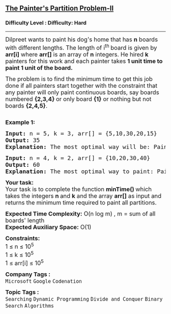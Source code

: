 <h2><a href="https://www.geeksforgeeks.org/problems/the-painters-partition-problem1535/1?utm_source=geeksforgeeks&utm_medium=ml_article_practice_tab&utm_campaign=article_practice_tab">The Painter's Partition Problem-II</a></h2><h3>Difficulty Level : Difficulty: Hard</h3><hr><div class="problems_problem_content__Xm_eO"><p><span style="font-size: 18px;">Dilpreet wants to paint&nbsp;his dog's home that has&nbsp;<strong>n</strong> boards with&nbsp;different lengths. The length of i<sup>th&nbsp;</sup>board is given by <strong>arr[i]</strong> where <strong>arr[]</strong> is an array of <strong>n</strong> integers. He hired <strong>k</strong> painters for this work and each painter takes <strong>1 unit time to paint 1 unit of the board.&nbsp;</strong></span></p>
<p><span style="font-size: 18px;">The problem is to find the minimum time to get this job done if all painters start together with the constraint&nbsp;that any painter will only paint continuous boards, say boards numbered <strong>{2,3,4} </strong>or only board <strong>{1}</strong> or nothing but not boards <strong>{2,4,5}</strong>.</span></p>
<p><br><span style="font-size: 18px;"><strong>Example 1:</strong></span></p>
<pre><span style="font-size: 18px;"><strong>Input: </strong>n = 5, k = 3, arr[] = {5,10,30,20,15}
<strong>Output:</strong> 35
<strong>Explanation: </strong>The most optimal way will be: </span><span style="font-size: 18px;">Painter 1 allocation : {5,10}, Painter 2 allocation : {30}, Painter 3 allocation : {20,15}, Job will be done when all painters finish i.e. at time = max(5+10, 30, 20+15) = 35</span></pre>
<pre><span style="font-size: 18px;"><strong>Input: </strong>n = 4, k = 2, arr[] = {10,20,30,40}
<strong>Output: </strong>60
<strong>Explanation: </strong>The most optimal way to paint: Painter 1 allocation : {10,20,30}, Painter 2 allocation : {40}, Job will be complete at time = 60</span></pre>
<p><span style="font-size: 18px;"><strong>Your task:</strong><br>Your task is to complete the function <strong>minTime() </strong>which takes the integers&nbsp;<strong>n </strong>and&nbsp;<strong>k</strong>&nbsp;and the array&nbsp;<strong>arr[]</strong>&nbsp;as input and returns the minimum time required to paint all partitions.</span></p>
<p><span style="font-size: 18px;"><strong>Expected Time Complexity:</strong> O(n log m) , m = sum of all boards' length<br><strong>Expected Auxiliary Space:</strong> O(1)</span></p>
<p><span style="font-size: 18px;"><strong>Constraints:</strong><br>1 ≤ n ≤ 10<sup>5</sup><br>1 ≤ k ≤ 10<sup>5</sup><br>1 ≤ arr[i] ≤ 10<sup>5</sup></span></p></div><p><span style=font-size:18px><strong>Company Tags : </strong><br><code>Microsoft</code>&nbsp;<code>Google</code>&nbsp;<code>Codenation</code>&nbsp;<br><p><span style=font-size:18px><strong>Topic Tags : </strong><br><code>Searching</code>&nbsp;<code>Dynamic Programming</code>&nbsp;<code>Divide and Conquer</code>&nbsp;<code>Binary Search</code>&nbsp;<code>Algorithms</code>&nbsp;